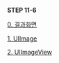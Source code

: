 **STEP 11-6**

[0. 결과화면](./STEP_11-7_result.md)

[1. UIImage](./STEP_11-7_UIImage.md)

[2. UIImageView](./STEP_11-7_UIImageView.md)

